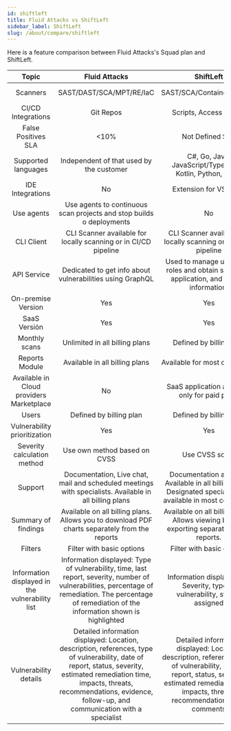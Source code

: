```yaml
---
id: shiftleft
title: Fluid Attacks vs ShiftLeft
sidebar_label: ShiftLeft
slug: /about/compare/shiftleft
---
```


Here is a feature comparison
between Fluid Attacks's Squad plan and ShiftLeft.

|                    **Topic**                    |                                                                                                                        **Fluid Attacks**                                                                                                                        |                                                                                                **ShiftLeft**                                                                                               | **Advantage** |
|:-----------------------------------------------:|:-------------------------------------------------------------------------------------------------------------------------------------------------------------------------------------------------------------------------------------------------------:|:----------------------------------------------------------------------------------------------------------------------------------------------------------------------------------------------------------:|:-------------:|
| Scanners                                        | SAST/DAST/SCA/MPT/RE/IaC                                                                                                                                                                                                                                | SAST/SCA/Container/Secrets                                                                                                                                                                                 | Fluid Attacks        |
| CI/CD Integrations                              | Git Repos                                                                                                                                                                                                                                               | Scripts, Access tokens                                                                                                                                                                                     | ShiftLeft     |
| False Positives SLA                             |                                                                                                                                                                                                                                                    <10% | Not Defined SLA                                                                                                                                                                                            | Fluid Attacks        |
| Supported languages                             | Independent of that used by the customer                                                                                                                                                                                                                | C#, Go, Java, JavaScript/TypeScript, Kotlin, Python, Scala                                                                                                                                                 | Fluid Attacks        |
| IDE Integrations                                | No                                                                                                                                                                                                                                                      | Extension for VS Code                                                                                                                                                                                      | ShiftLeft     |
| Use agents                                      | Use agents to continuous scan projects and stop builds o deployments                                                                                                                                                                                    | No                                                                                                                                                                                                         | Fluid Attacks        |
| CLI Client                                      | CLI Scanner available for locally scanning or in CI/CD pipeline                                                                                                                                                                                         | CLI Scanner available for locally scanning or in CI/CD pipeline                                                                                                                                            | Similar       |
| API Service                                     | Dedicated to get info about vulnerabilities using GraphQL                                                                                                                                                                                               | Used to manage users and roles and obtain scanning, application,  and project information.                                                                                                                 | ShiftLeft     |
| On-premise Version                              | Yes                                                                                                                                                                                                                                                     | Yes                                                                                                                                                                                                        | Similar       |
| SaaS Versión                                    | Yes                                                                                                                                                                                                                                                     | Yes                                                                                                                                                                                                        | Similar       |
| Monthly scans                                   | Unlimited in all billing plans                                                                                                                                                                                                                          | Defined by billing plan                                                                                                                                                                                    | Fluid Attacks        |
| Reports Module                                  | Available in all billing plans                                                                                                                                                                                                                          | Available for most costly plan                                                                                                                                                                             | Fluid Attacks        |
| Available in Cloud providers Marketplace        | No                                                                                                                                                                                                                                                      | SaaS application available only for paid plans                                                                                                                                                             | ShiftLeft     |
| Users                                           | Defined by billing plan                                                                                                                                                                                                                                 | Defined by billing plan                                                                                                                                                                                    | Similar       |
| Vulnerability prioritization                      | Yes                                                                                                                                                                                                                                                     | Yes                                                                                                                                                                                                        | Similar       |
| Severity calculation method                     | Use own method based on CVSS                                                                                                                                                                                                                            | Use CVSS score                                                                                                                                                                                             | Fluid Attacks        |
| Support                                         | Documentation, Live chat, mail and scheduled meetings with  specialists. Available in all billing plans                                                                                                                                                 | Documentation and mail Available in all billing plans. Designated specialist only available in most costly plan                                                                                            | Fluid Attacks        |
| Summary of findings                             | Available on all billing plans. Allows you to download PDF charts separately from the reports                                                                                                                                                           | Available on all billing plans. Allows viewing but not  exporting separately from reports.                                                                                                                 | Fluid Attacks        |
| Filters                                         | Filter with basic options                                                                                                                                                                                                                               | Filter with basic options                                                                                                                                                                                  | Similar       |
| Information displayed in the vulnerability list | Information displayed: Type of vulnerability, time, last  report, severity, number of vulnerabilities, percentage  of remediation. The percentage of remediation of the  information shown is highlighted                                               | Information displayed: ID, Severity, type of  vulnerability, status, assigned                                                                                                                              | Fluid Attacks        |
| Vulnerability details                           | Detailed information displayed: Location, description,  references, type of vulnerability, date of report,  status, severity, estimated remediation time,  impacts, threats, recommendations, evidence,  follow-up, and communication with a specialist | Detailed information displayed: Location, description,  references, type of vulnerability, date of report,  status, severity, estimated remediation time, impacts,  threats, recommendations, and comments | Similar       |
